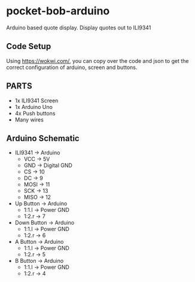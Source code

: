 # pocket-bob-arduino
Arduino based quote display. Display quotes out to ILI9341


## Code Setup
Using https://wokwi.com/, you can copy over the code and json to get the correct configuration of arduino, screen and buttons.

## PARTS
- 1x ILI9341 Screen
- 1x Arduino Uno
- 4x Push buttons
- Many wires

## Arduino Schematic
- ILI9341 -> Arduino
  - VCC -> 5V
  - GND -> Digital GND
  - CS -> 10
  - DC -> 9
  - MOSI -> 11
  - SCK -> 13
  - MISO -> 12
- Up Button -> Arduino
  - 1:1.l -> Power GND
  - 1:2.r -> 7
- Down Button -> Arduino
  - 1:1.l -> Power GND
  - 1:2.r -> 6
- A Button -> Arduino
  - 1:1.l -> Power GND
  - 1:2.r -> 5
- B Button -> Arduino
  - 1:1.l -> Power GND
  - 1:2.r -> 4
